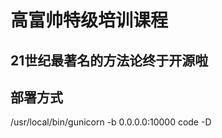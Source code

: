 高富帅特级培训课程
===================

## 21世纪最著名的方法论终于开源啦



## 部署方式

/usr/local/bin/gunicorn -b 0.0.0.0:10000 code -D
